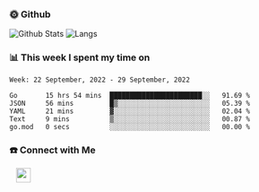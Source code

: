 

<h3> 🌞 Github</h3>

![Github Stats](https://github-readme-stats-beta-lovat.vercel.app/api?username=QiuYukang&count_private=true&show_icons=true&hide=stars)
![Langs](https://github-readme-stats-beta-lovat.vercel.app/api/top-langs/?username=QiuYukang&count_private=true&layout=compact)

<h3> 📊 This week I spent my time on</h3>

<!--START_SECTION:waka-->
```text
Week: 22 September, 2022 - 29 September, 2022

Go       15 hrs 54 mins  ███████████████████████░░   91.69 % 
JSON     56 mins         █▒░░░░░░░░░░░░░░░░░░░░░░░   05.39 % 
YAML     21 mins         ▓░░░░░░░░░░░░░░░░░░░░░░░░   02.04 % 
Text     9 mins          ▒░░░░░░░░░░░░░░░░░░░░░░░░   00.87 % 
go.mod   0 secs          ░░░░░░░░░░░░░░░░░░░░░░░░░   00.00 % 
```
<!--END_SECTION:waka-->

<!--
<h3>🛠 Tech Stack</h3>

- 💻 &nbsp; Java | C | Matlab | C++ | Python
- 🌐 &nbsp; HTML | CSS | JavaScript | Bootstrap
- 🛢  &nbsp; MySQL | Redis
- 🔧 &nbsp; NS-3 | Git | Markdown
-->

<h3> ☎️ Connect with Me </h3>
&nbsp;&nbsp;
<a href="mailto:b612n@qq.com">
  <img href="mailto:b612n@qq.com" align="center" width="26px" src="https://github.com/TheDudeThatCode/TheDudeThatCode/blob/master/Assets/Gmail.svg" />
</a>
